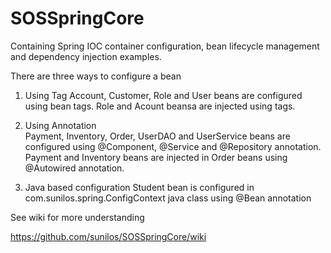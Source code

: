 # SOSSpringCore
Containing Spring IOC container configuration, bean lifecycle management and dependency injection examples.  

There are three ways to configure a bean 

1) Using <bean> Tag 
Account, Customer, Role and User beans are configured using bean tags. 
Role and Acount beansa are injected using <property> tags.
  
2) Using Annotation  
Payment, Inventory, Order, UserDAO and UserService beans are configured using @Component, @Service and @Repository annotation. 
Payment and Inventory beans are injected in Order beans using @Autowired annotation.


3) Java based configuration 
Student bean is configured in com.sunilos.spring.ConfigContext java class using @Bean annotation 

See wiki for more understanding 

https://github.com/sunilos/SOSSpringCore/wiki
